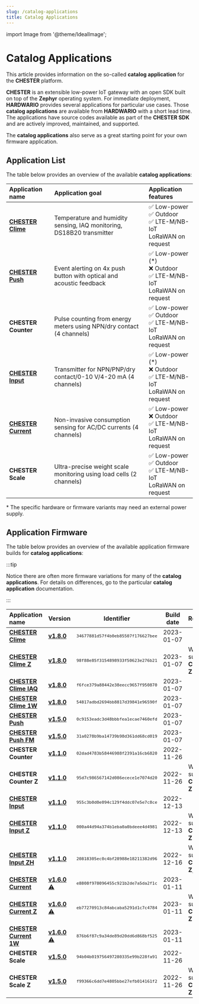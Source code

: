 ```yaml
---
slug: /catalog-applications
title: Catalog Applications
---
```

import Image from '@theme/IdealImage';

# Catalog Applications

This article provides information on the so-called **catalog application** for the **CHESTER** platform.

**CHESTER** is an extensible low-power IoT gateway with an open SDK built on top of the **Zephyr** operating system. For immediate deployment, **HARDWARIO** provides several applications for particular use cases. Those **catalog applications** are available from **HARDWARIO** with a short lead time. The applications have source codes available as part of the **CHESTER SDK** and are actively improved, maintained, and supported.

The **catalog applications** also serve as a great starting point for your own firmware application.

## Application List

The table below provides an overview of the available **catalog applications**:

| Application name                            | Application goal                                                      | Application features                                                       |
| :------------------------------------------ | :-------------------------------------------------------------------- | :------------------------------------------------------------------------- |
| [**CHESTER Clime**](./chester-clime.md)     | Temperature and humidity sensing, IAQ monitoring, DS18B20 transmitter | ✅ Low-power <br />✅ Outdoor<br />✅ LTE-M/NB-IoT<br />LoRaWAN on request    |
| [**CHESTER Push**](./chester-push.md)       | Event alerting on 4x push button with optical and acoustic feedback   | ✅ Low-power (*)<br />❌ Outdoor<br />✅ LTE-M/NB-IoT<br />LoRaWAN on request |
| **CHESTER Counter**                         | Pulse counting from energy meters using NPN/dry contact (4 channels)  | ✅ Low-power <br />✅ Outdoor<br />✅ LTE-M/NB-IoT<br />LoRaWAN on request    |
| [**CHESTER Input**](./chester-input.md)     | Transmitter for NPN/PNP/dry contact/0-10 V/4-20 mA (4 channels)       | ✅ Low-power (*)<br />❌ Outdoor<br />✅ LTE-M/NB-IoT<br />LoRaWAN on request |
| [**CHESTER Current**](./chester-current.md) | Non-invasive consumption sensing for AC/DC currents (4 channels)      | ✅ Low-power <br />❌ Outdoor<br />✅ LTE-M/NB-IoT<br />LoRaWAN on request    |
| **CHESTER Scale**                           | Ultra-precise weight scale monitoring using load cells (2 channels)   | ✅ Low-power <br />✅ Outdoor<br />✅ LTE-M/NB-IoT<br />LoRaWAN on request    |

\* The specific hardware or firmware variants may need an external power supply.

## Application Firmware

The table below provides an overview of the available application firmware builds for **catalog applications**:

:::tip

Notice there are often more firmware variations for many of the **catalog applications**. For details on differences, go to the particular **catalog application** documentation.

:::

| Application name                                                | Version                                                                                                                                               |                    Identifier                     | Build date | Remark                                 |
| :-------------------------------------------------------------- | :---------------------------------------------------------------------------------------------------------------------------------------------------- | :-----------------------------------------------: | :--------: | :------------------------------------- |
| [**CHESTER Clime**](chester-clime.md#chester-clime)             | [**v1.8.0**](https://firmware.hardwario.com/chester/34677881d57f4b0eb85507f176627bee)                                                                 | <small>`34677881d57f4b0eb85507f176627bee`</small> | 2023-01-07 |                                        |
| [**CHESTER Clime Z**](chester-clime.md#chester-clime-z)         | [**v1.8.0**](https://firmware.hardwario.com/chester/98f88e85f3154898933f50623e276b21)                                                                 | <small>`98f88e85f3154898933f50623e276b21`</small> | 2023-01-07 | With support for **CHESTER-Z**         |
| [**CHESTER Clime IAQ**](chester-clime.md#chester-clime-iaq)     | [**v1.8.0**](https://firmware.hardwario.com/chester/f6fce379a88442e38eecc9657f950870)                                                                 | <small>`f6fce379a88442e38eecc9657f950870`</small> | 2023-01-07 |                                        |
| [**CHESTER Clime 1W**](chester-clime.md#chester-clime-1w)       | [**v1.8.0**](https://firmware.hardwario.com/chester/54817adbd2694bb8817d39841e96590f)                                                                 | <small>`54817adbd2694bb8817d39841e96590f`</small> | 2023-01-07 |                                        |
| [**CHESTER Push**](chester-push.md#hardware-description)        | [**v1.5.0**](https://firmware.hardwario.com/chester/0c9153eadc3d48bbbfea1ecae7460efd)                                                                 | <small>`0c9153eadc3d48bbbfea1ecae7460efd`</small> | 2023-01-07 |                                        |
| [**CHESTER Push FM**](chester-push.md#hardware-description)     | [**v1.5.0**](https://firmware.hardwario.com/chester/31a0278b9ba14739b98d361dd68cd019)                                                                 | <small>`31a0278b9ba14739b98d361dd68cd019`</small> | 2023-01-07 |                                        |
| **CHESTER Counter**                                             | [**v1.1.0**](https://firmware.hardwario.com/chester/02dad4783b58446988f2391a16cb6820)                                                                 | <small>`02dad4783b58446988f2391a16cb6820`</small> | 2022-11-26 |                                        |
| **CHESTER Counter Z**                                           | [**v1.1.0**](https://firmware.hardwario.com/chester/95d7c986567142d086ecece1e7074d20)                                                                 | <small>`95d7c986567142d086ecece1e7074d20`</small> | 2022-11-26 | With support for **CHESTER-Z**         |
| [**CHESTER Input**](chester-input.md#chester-input-1)           | [**v1.1.0**](https://firmware.hardwario.com/chester/955c3b0d0e094c129f4ddc07e5e7c8ce)                                                                 | <small>`955c3b0d0e094c129f4ddc07e5e7c8ce`</small> | 2022-12-13 |                                        |
| [**CHESTER Input Z**](chester-input.md#chester-input-z)         | [**v1.1.0**](https://firmware.hardwario.com/chester/000a44d94a374b1eba0a0bdeee4d4981)                                                                 | <small>`000a44d94a374b1eba0a0bdeee4d4981`</small> | 2022-12-13 | With support for **CHESTER-Z**         |
| [**CHESTER Input ZH**](chester-input.md#chester-input-zh)       | [**v1.1.0**](https://firmware.hardwario.com/chester/20818305ec0c4bf28988e18211382d96)                                                                 | <small>`20818305ec0c4bf28988e18211382d96`</small> | 2022-12-16 | With support for **CHESTER-Z**, **S2** |
| [**CHESTER Current**](chester-current.md#chester-current-1)     | [**v1.6.0**](https://firmware.hardwario.com/chester/e8808f978096455c921b2de7a5da2f1c) [⚠️](chester-current.md#calibration-backup "Calibration backup") | <small>`e8808f978096455c921b2de7a5da2f1c`</small> | 2023-01-11 |                                        |
| [**CHESTER Current Z**](chester-current.md#chester-current-z)   | [**v1.6.0**](https://firmware.hardwario.com/chester/eb77270913c84abcaba5291d1c7c4784) [⚠️](chester-current.md#calibration-backup "Calibration backup") | <small>`eb77270913c84abcaba5291d1c7c4784`</small> | 2023-01-11 | With support for **CHESTER-Z**         |
| [**CHESTER Current 1W**](chester-current.md#chester-current-1w) | [**v1.6.0**](https://firmware.hardwario.com/chester/876b6f87c9a34de89d20dd6d868bf525) [⚠️](chester-current.md#calibration-backup "Calibration backup") | <small>`876b6f87c9a34de89d20dd6d868bf525`</small> | 2023-01-11 |                                        |
| **CHESTER Scale**                                               | [**v1.5.0**](https://firmware.hardwario.com/chester/94b04b019756497280335e99b228fa91)                                                                 | <small>`94b04b019756497280335e99b228fa91`</small> | 2022-11-26 |                                        |
| **CHESTER Scale Z**                                             | [**v1.5.0**](https://firmware.hardwario.com/chester/f99366c6dd7e4805bbe27efb014161f2)                                                                 | <small>`f99366c6dd7e4805bbe27efb014161f2`</small> | 2022-11-26 | With support for **CHESTER-Z**         |
